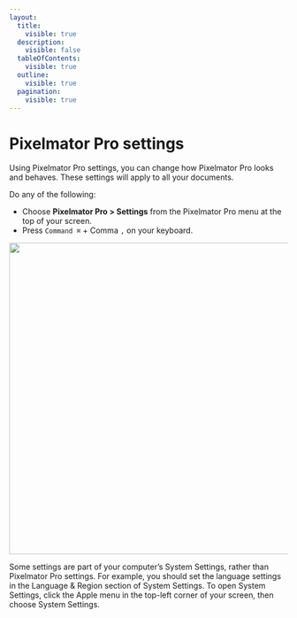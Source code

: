 ```yaml
---
layout:
  title:
    visible: true
  description:
    visible: false
  tableOfContents:
    visible: true
  outline:
    visible: true
  pagination:
    visible: true
---
```


# Pixelmator Pro settings

Using Pixelmator Pro settings, you can change how Pixelmator Pro looks and behaves. These settings will apply to all your documents.

Do any of the following:

* Choose **Pixelmator Pro > Settings** from the Pixelmator Pro menu at the top of your screen.
* Press `Command ⌘` + Comma `,` on your keyboard.

<div align="left">

<img src="https://help.pixelmator.com/pixelmator-pro/3.5/assets/English/1704718465000.png" alt="" width="563">

</div>

Some settings are part of your computer’s System Settings, rather than Pixelmator Pro settings. For example, you should set the language settings in the Language & Region section of System Settings. To open System Settings, click the Apple menu in the top-left corner of your screen, then choose System Settings.
